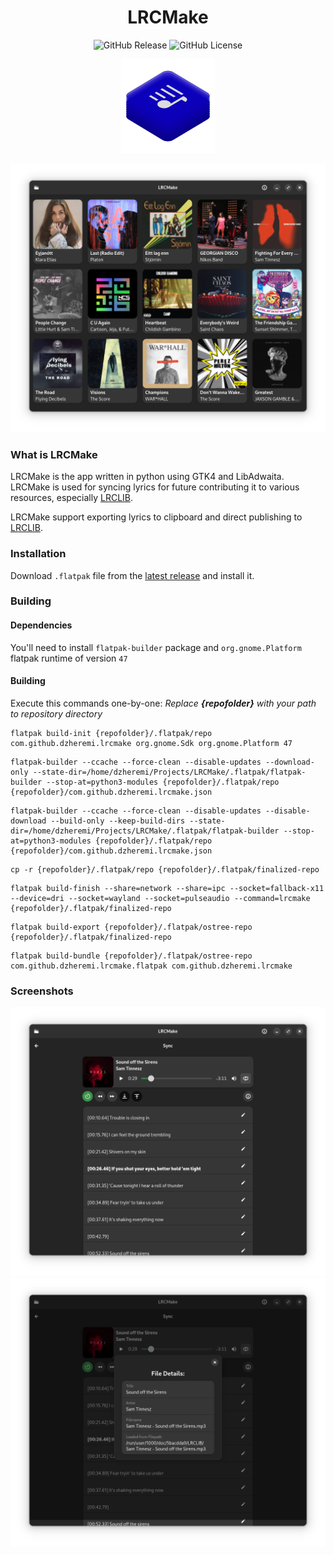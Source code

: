 <div align="center">

# LRCMake

![GitHub Release](https://img.shields.io/github/v/release/Dzheremi2/LRCMake-GTK)
![GitHub License](https://img.shields.io/github/license/Dzheremi2/LRCMake-GTK)

<img src="data/icons/hicolor/scalable/apps/com.github.dzheremi.lrcmake.svg" width="150">

![Screenshot](docs/screenshots/lib.png)

</div>

### What is LRCMake
LRCMake is the app written in python using GTK4 and LibAdwaita. LRCMake is used for syncing lyrics for future contributing it to various resources, especially [LRCLIB](https://lrclib.net).

LRCMake support exporting lyrics to clipboard and direct publishing to [LRCLIB](https://lrclib.net).

### Installation

Download `.flatpak` file from the [latest release](https://github.com/Dzheremi2/LRCMake-GTK/releases/latest) and install it.

### Building

#### Dependencies
You'll need to install `flatpak-builder` package and `org.gnome.Platform` flatpak runtime of version `47`

#### Building

Execute this commands one-by-one:
*Replace ***{repofolder}*** with your path to repository directory*

```shell
flatpak build-init {repofolder}/.flatpak/repo com.github.dzheremi.lrcmake org.gnome.Sdk org.gnome.Platform 47
```
```shell
flatpak-builder --ccache --force-clean --disable-updates --download-only --state-dir=/home/dzheremi/Projects/LRCMake/.flatpak/flatpak-builder --stop-at=python3-modules {repofolder}/.flatpak/repo {repofolder}/com.github.dzheremi.lrcmake.json
```
```shell
flatpak-builder --ccache --force-clean --disable-updates --disable-download --build-only --keep-build-dirs --state-dir=/home/dzheremi/Projects/LRCMake/.flatpak/flatpak-builder --stop-at=python3-modules {repofolder}/.flatpak/repo {repofolder}/com.github.dzheremi.lrcmake.json
```
```shell
cp -r {repofolder}/.flatpak/repo {repofolder}/.flatpak/finalized-repo
```
```shell
flatpak build-finish --share=network --share=ipc --socket=fallback-x11 --device=dri --socket=wayland --socket=pulseaudio --command=lrcmake {repofolder}/.flatpak/finalized-repo
```
```shell
flatpak build-export {repofolder}/.flatpak/ostree-repo {repofolder}/.flatpak/finalized-repo
```
```shell
flatpak build-bundle {repofolder}/.flatpak/ostree-repo com.github.dzheremi.lrcmake.flatpak com.github.dzheremi.lrcmake
```

### Screenshots

![](docs/screenshots/syncing.png)
![](docs/screenshots/file_info.png)